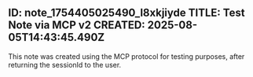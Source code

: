 ID: note_1754405025490_l8xkjiyde
TITLE: Test Note via MCP v2
CREATED: 2025-08-05T14:43:45.490Z
---
This note was created using the MCP protocol for testing purposes, after returning the sessionId to the user.